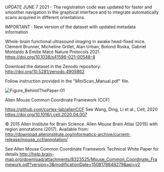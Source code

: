 UPDATE JUNE 7 2021 - The registration code was updated for faster and smoother navigation in the graphical interface and to integrate automatically scans acquired in different orientations.

IMPORTANT : New version of the dataset with updated metadata information

Whole-brain functional ultrasound imaging in awake head-fixed mice. Clément Brunner, Micheline Grillet, Alan Urban, Botond Roska, Gabriel Montaldo & Emilie Macé Nature Protocols 2021 https://doi.org/10.1038/s41596-021-00548-8

Download the dataset in the Zenodo repository: ​http://doi.org/10.5281/zenodo.4905862

Follow instruction provided in the "MiniScan_Manual.pdf" file.

![Figure_BehindThePaper-01](https://user-images.githubusercontent.com/80107092/121011041-7365b800-c796-11eb-82fc-78a90e1e2f90.jpg)

Allen Mouse Common Coordinate Framework (CCF)

https://github.com/cortex-lab/allenCCF See Wang, Ding, Li et al., Cell, 2020 https://doi.org/10.1016/j.cell.2020.04.007

© 2015 Allen Institute for Brain Science. Allen Mouse Brain Atlas (2015) with region annotations (2017). Available from: http://download.alleninstitute.org/informatics-archive/current-release/mouse_ccf/annotation/

See Allen Mouse Common Coordinate Framework Technical White Paper for details http://help.brain-map.org/download/attachments/8323525/Mouse_Common_Coordinate_Framework.pdf?version=3&modificationDate=1508178848279&api=v2
